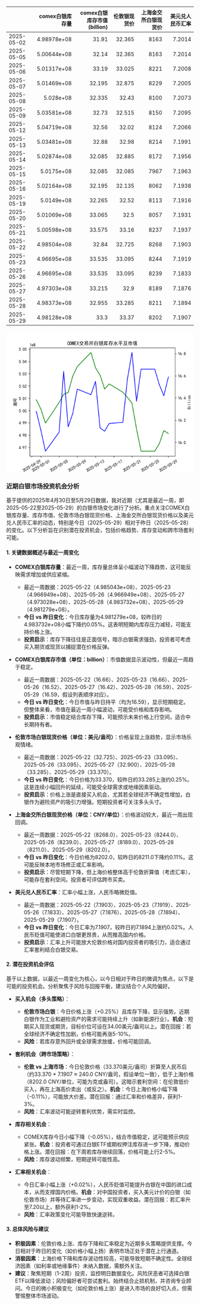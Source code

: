 |            |   comex白银库存量 |   comex白银库存市值(billion) |   伦敦银现货价 |   上海金交所白银现货价 |   美元兑人民币汇率 |
|:-----------|------------------:|-----------------------------:|---------------:|-----------------------:|-------------------:|
| 2025-05-02 |       4.98978e+08 |                       31.91  |         32.365 |                   8163 |             7.2014 |
| 2025-05-05 |       5.00644e+08 |                       32.14  |         32.365 |                   8163 |             7.2014 |
| 2025-05-06 |       5.01317e+08 |                       33.19  |         33.025 |                   8221 |             7.2008 |
| 2025-05-07 |       5.01469e+08 |                       32.195 |         32.875 |                   8229 |             7.2005 |
| 2025-05-08 |       5.028e+08   |                       32.335 |         32.43  |                   8100 |             7.2073 |
| 2025-05-09 |       5.03581e+08 |                       32.73  |         32.515 |                   8150 |             7.2095 |
| 2025-05-12 |       5.04719e+08 |                       32.56  |         32.02  |                   8124 |             7.2066 |
| 2025-05-13 |       5.03481e+08 |                       32.88  |         32.98  |                   8214 |             7.1991 |
| 2025-05-14 |       5.02874e+08 |                       32.085 |         32.885 |                   8172 |             7.1956 |
| 2025-05-15 |       5.0175e+08  |                       32.085 |         32.085 |                   7967 |             7.1963 |
| 2025-05-16 |       5.02164e+08 |                       32.195 |         32.135 |                   8062 |             7.1938 |
| 2025-05-19 |       5.0149e+08  |                       32.265 |         32.52  |                   8113 |             7.1916 |
| 2025-05-20 |       5.01069e+08 |                       33.065 |         32.5   |                   8057 |             7.1931 |
| 2025-05-21 |       5.00598e+08 |                       33.575 |         33.16  |                   8237 |             7.1937 |
| 2025-05-22 |       4.98504e+08 |                       32.84  |         32.725 |                   8268 |             7.1903 |
| 2025-05-23 |       4.96695e+08 |                       33.535 |         33.095 |                   8244 |             7.1919 |
| 2025-05-26 |       4.96695e+08 |                       33.535 |         33.095 |                   8239 |             7.1833 |
| 2025-05-27 |       4.97303e+08 |                       33.215 |         32.9   |                   8189 |             7.1876 |
| 2025-05-28 |       4.98373e+08 |                       32.955 |         33.285 |                   8211 |             7.1894 |
| 2025-05-29 |       4.98128e+08 |                       33.3   |         33.37  |                   8202 |             7.1907 |

![图](silver.png)

### 近期白银市场投资机会分析

基于提供的2025年4月30日至5月29日数据，我对近期（尤其是最近一周，即2025-05-22至2025-05-29）的白银市场变化进行了分析。重点关注COMEX白银库存量、库存市值、伦敦市场白银现货价格、上海金交所白银现货价格以及美元兑人民币汇率的动态，特别是今日（2025-05-29）相对于昨日（2025-05-28）的变化。以下分析旨在识别潜在投资机会，包括价格趋势、库存变动和跨市场套利可能。

#### 1. **关键数据概述与最近一周变化**
- **COMEX白银库存量**：最近一周，库存量总体呈小幅波动下降趋势，这可能反映需求增加或供应紧缩。
  - 最近一周数据：2025-05-22（4.985043e+08）、2025-05-23（4.966949e+08）、2025-05-26（4.966949e+08）、2025-05-27（4.973028e+08）、2025-05-28（4.983732e+08）、2025-05-29（4.981279e+08）。
  - **今日 vs 昨日变化**：今日库存量为4.981279e+08，较昨日的4.983732e+08小幅下降约0.05%。这表明短期内库存压力减轻，可能支持价格上涨。
  - **投资启示**：库存下降往往是正面信号，暗示白银需求强劲，投资者可考虑买入期货或现货以捕捉潜在价格反弹。

- **COMEX白银库存市值（单位：billion）**：市值数据显示波动性，但最近一周趋于稳定。
  - 最近一周数据：2025-05-22（16.66）、2025-05-23（16.66）、2025-05-26（16.52）、2025-05-27（16.42）、2025-05-28（16.59）、2025-05-29（16.59，假设列表顺序对应）。
  - **今日 vs 昨日变化**：今日市值与昨日持平（均为16.59），显示短期稳定。但整体来看，市值在最近一周小幅波动，可能受价格和库存影响。
  - **投资启示**：市值稳定结合库存下降，可能预示未来价格上行空间，适合中长期持有者。

- **伦敦市场白银现货价格（单位：美元/盎司）**：价格呈现上涨趋势，显示市场乐观情绪。
  - 最近一周数据：2025-05-22（32.725）、2025-05-23（33.095）、2025-05-26（33.095）、2025-05-27（32.900）、2025-05-28（33.285）、2025-05-29（33.370）。
  - **今日 vs 昨日变化**：今日价格为33.370，较昨日的33.285上涨约0.25%。这是连续小幅回升的延续，可能受全球需求或地缘因素驱动。
  - **投资启示**：价格上涨是直接买入机会，尤其若全球经济不确定性增加，白银作为避险资产的吸引力增强。短期投资者可关注多头头寸。

- **上海金交所白银现货价格（单位：CNY/单位）**：价格波动较大，最近一周出现回调。
  - 最近一周数据：2025-05-22（8268.0）、2025-05-23（8244.0）、2025-05-26（8239.0）、2025-05-27（8189.0）、2025-05-28（8211.0）、2025-05-29（8202.0）。
  - **今日 vs 昨日变化**：今日价格为8202.0，较昨日的8211.0下降约0.11%。这可能反映本地市场修正或汇率影响。
  - **投资启示**：尽管短期下降，但上海价格整体高于伦敦折算值（考虑汇率），可能存在套利空间。投资者可评估跨市买卖。

- **美元兑人民币汇率**：汇率小幅上涨，人民币略微贬值。
  - 最近一周数据：2025-05-22（7.1903）、2025-05-23（7.1919）、2025-05-26（7.1833）、2025-05-27（7.1876）、2025-05-28（7.1894）、2025-05-29（7.1907）。
  - **今日 vs 昨日变化**：今日汇率为7.1907，较昨日的7.1894上涨约0.02%。人民币贬值可能使进口白银更昂贵，从而推高国内价格。
  - **投资启示**：汇率上升可能放大伦敦价格对国内投资者的吸引力，适合通过汇率套利结合白银交易。

#### 2. **潜在投资机会评估**
基于以上数据，以最近一周变化为核心，以今日相对于昨日的微调为焦点，以下是可能的投资机会。分析聚焦于风险与回报平衡，建议结合个人风险偏好。

- **买入机会（多头策略）**：
  - **伦敦市场白银**：今日价格上涨（+0.25%）且库存下降，显示强势。近期白银作为工业和避险资产的需求可能持续上升（如新能源行业）。**机会**：短期买入现货或期货，目标价位可设在34.00美元/盎司以上。潜在回报：若全球经济不确定性加剧，价格可能再涨5-10%。
  - **风险**：若库存意外回升或全球需求放缓，价格可能回调。

- **套利机会（跨市场策略）**：
  - **伦敦 vs 上海市场**：今日伦敦价格（33.370美元/盎司）折算至人民币后（约33.370 * 7.1907 ≈ 240.0 CNY/盎司，假设单位一致），低于上海价格（8202.0 CNY/单位，可能为克或盎司）。这暗示套利空间：在伦敦低价买入，再在上海高价卖出（或反之）。**机会**：今日上海价格小幅下降（-0.11%），可能放大价差。潜在回报：通过汇率和价格差异，获利1-3%。
  - **风险**：汇率波动可能逆转套利优势，需实时监控。

- **库存相关机会**：
  - COMEX库存今日小幅下降（-0.05%），结合市值稳定，这可能预示供应紧张。**机会**：投资者可通过白银ETF或期权押注库存进一步下降，推动价格上涨。潜在回报：在下周若库存继续回落，价格可能上行2-5%。
  - **风险**：库存波动频繁，短期逆转可能性高。

- **汇率相关机会**：
  - 今日汇率小幅上涨（+0.02%），人民币贬值可能提升白银在中国的进口成本，从而支撑国内价格。**机会**：对中国投资者，买入美元计价的白银（如伦敦市场）并等待汇率进一步变动，实现双重收益。潜在回报：若汇率升至7.20以上，额外获利1-2%。
  - **风险**：汇率政策变化可能导致快速逆转。

#### 3. **总体风险与建议**
- **积极因素**：伦敦价格上涨、库存下降和汇率稳定为近期多头策略提供支撑。今日相对于昨日的变化（如价格小幅上扬）表明市场正处于潜在上行通道。
- **消极因素**：上海价格下降和库存波动性较高，可能导致短期不确定性。全球经济因素（如利率或地缘事件）未纳入数据，需额外关注。
- **建议**：聚焦短期（1-2周）投资，监控明日数据变化。风险厌恶者可选择白银ETF以降低波动；风险偏好者可尝试套利。始终结合止损机制，并咨询专业顾问。今日的微小积极变化（如伦敦价格上涨）是进入市场的良好切入点，但需警惕整体市场波动。